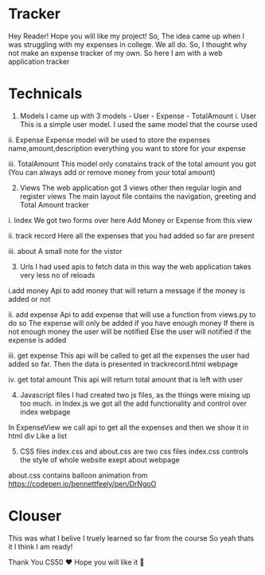 # Tracker
Hey Reader!
Hope you will like my project!
So, The idea came up when I was struggling with my expenses in college. We all do.
So, I thought why not make an expense tracker of my own.
So here I am with a web application tracker

# Technicals
1. Models
I came up with 3 models
            - User
            - Expense
            - TotalAmount
i. User
This is a simple user model.
I used the same model that the course used

ii. Expense
Expense model will be used to store the expenses
name,amount,description everything you want to store for your expense

iii. TotalAmount
This model only constains track of the total amount you got (You can always add or remove money from your total amount)

2. Views
The web application got 3 views other then regular login and register views
The main layout file contains the navigation, greeting and Total Amount tracker 

i. Index
We got two forms over here
Add Money or Expense from this view

ii. track record
Here all the expenses that you had added so far are present

iii. about
A small note for the vistor

3. Urls
I had used apis to fetch data
in this way the web application takes very less no of reloads

i.add money
Api to add money that will return a message if the money is added or not

ii. add expense
Api to add expense that will use a function from views.py to do so
The expense will only be added if you have enough money
If there is not enough money the user will be notified 
Else the user will notified if the expense is added

iii. get expense
This api will be called to get all the expenses the user had added so far.
Then the data is presented in trackrecord.html webpage

iv. get total amount
This api will return total amount that is left with user

4. Javascript files
I had created two js files, as the things were mixing up too much.
in Index.js we got all the add functionality and control over index webpage

In ExpenseView we call api to get all the expenses and then we show it in html div
Like a list

5. CSS files
index.css and about.css are two css files
index.css controls the style of whole website exept about webpage

about.css contains balloon animation from https://codepen.io/bennettfeely/pen/DrNgoO

# Clouser
This was what I belive I truely learned so far from the course
So yeah thats it I think I am ready!

Thank You CS50 ❤️
Hope you will like it 🤞